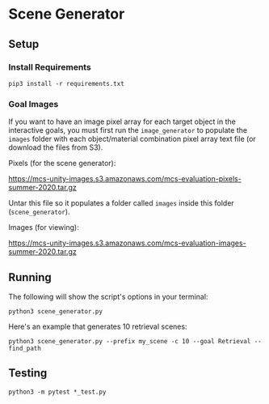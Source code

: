 # Scene Generator

## Setup

### Install Requirements

```
pip3 install -r requirements.txt
```

### Goal Images

If you want to have an image pixel array for each target object in the interactive goals, you must first run the `image_generator` to populate the `images` folder with each object/material combination pixel array text file (or download the files from S3).

Pixels (for the scene generator):

https://mcs-unity-images.s3.amazonaws.com/mcs-evaluation-pixels-summer-2020.tar.gz

Untar this file so it populates a folder called `images` inside this folder (`scene_generator`).

Images (for viewing):

https://mcs-unity-images.s3.amazonaws.com/mcs-evaluation-images-summer-2020.tar.gz

## Running

The following will show the script's options in your terminal:

```
python3 scene_generator.py
```

Here's an example that generates 10 retrieval scenes:

```
python3 scene_generator.py --prefix my_scene -c 10 --goal Retrieval --find_path
```

## Testing

```
python3 -m pytest *_test.py
```

